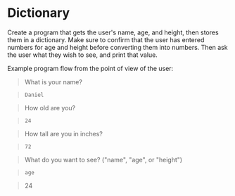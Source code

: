 # Dictionary
Create a program that gets the user's name, age, and height, then stores them in a dictionary.
Make sure to confirm that the user has entered numbers for age and height before converting them into numbers.
Then ask the user what they wish to see, and print that value.

Example program flow from the point of view of the user:

> What is your name?

> `Daniel`

> How old are you?

> `24`

> How tall are you in inches?

> `72`

> What do you want to see? ("name", "age", or "height")

> `age`

> 24
